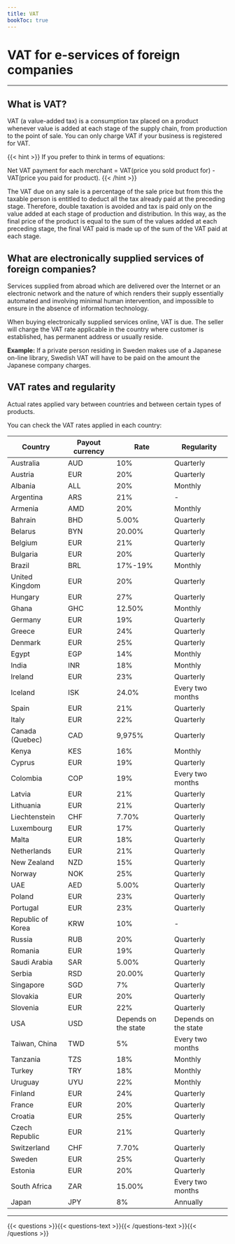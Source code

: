 ```yaml
---
title: VAT
bookToc: true
---
```


# VAT for e-services of foreign companies
***

## What is VAT?

VAT (a value-added tax) is a consumption tax placed on a product whenever value is added at each stage of the supply chain, from production to the point of sale. 
You can only charge VAT if your business is registered for VAT.

{{< hint >}}
If you prefer to think in terms of equations:

Net VAT payment for each merchant = VAT(price you sold product for) - VAT(price you paid for product). 
{{< /hint >}}

The VAT due on any sale is a percentage of the sale price but from this the taxable person is entitled to deduct all the tax already paid at the preceding stage. 
Therefore, double taxation is avoided and tax is paid only on the value added at each stage of production and distribution. 
In this way, as the final price of the product is equal to the sum of the values added at each preceding stage, the final VAT paid is made up of the sum of the VAT paid at each stage.

## What are electronically supplied services of foreign companies?

Services supplied from abroad which are delivered over the Internet or an electronic network and the nature of which renders their supply essentially automated and involving minimal human intervention, and impossible to ensure in the absence of information technology. 

When buying electronically supplied services online, VAT is due. 
The seller will charge the VAT rate applicable in the country where customer is established, has permanent address or usually reside.

**Example:** If a private person residing in Sweden makes use of a Japanese on-line library, Swedish VAT will have to be paid on the amount the Japanese company charges.

## VAT rates and regularity

Actual rates applied vary between countries and between certain types of products. 

You can check the VAT rates applied in each country:

Country|Payout currency|Rate|Regularity
---|---|---|---
Australia|AUD|10%|Quarterly
Austria|EUR|20%|Quarterly
Albania|ALL|20%|Monthly
Argentina|ARS|21%|-
Armenia|AMD|20%|Monthly
Bahrain|BHD|5.00%|Quarterly
Belarus|BYN|20.00%|Quarterly
Belgium|EUR|21%|Quarterly
Bulgaria|EUR|20%|Quarterly
Brazil|BRL|17%-19%|Monthly
United Kingdom|EUR|20%|Quarterly
Hungary|EUR|27%|Quarterly
Ghana|GHC|12.50%|Monthly
Germany|EUR|19%|Quarterly
Greece|EUR|24%|Quarterly
Denmark|EUR|25%|Quarterly
Egypt|EGP|14%|Monthly
India|INR|18%|Monthly
Ireland|EUR|23%|Quarterly
Iceland|ISK|24.0%|Every two months
Spain|EUR|21%|Quarterly
Italy|EUR|22%|Quarterly
Canada (Quebec)|CAD|9,975%|Quarterly
Kenya|KES|16%|Monthly
Cyprus|EUR|19%|Quarterly
Colombia|COP|19%|Every two months
Latvia|EUR|21%|Quarterly
Lithuania|EUR|21%|Quarterly
Liechtenstein|CHF|7.70%|Quarterly
Luxembourg|EUR|17%|Quarterly
Malta|EUR|18%|Quarterly
Netherlands|EUR|21%|Quarterly
New Zealand|NZD|15%|Quarterly
Norway|NOK|25%|Quarterly
UAE|AED|5.00%|Quarterly
Poland|EUR|23%|Quarterly
Portugal|EUR|23%|Quarterly
Republic of Korea|KRW|10%|-
Russia|RUB|20%|Quarterly
Romania|EUR|19%|Quarterly
Saudi Arabia|SAR|5.00%|Quarterly
Serbia|RSD|20.00%|Quarterly
Singapore|SGD|7%|Quarterly
Slovakia|EUR|20%|Quarterly
Slovenia|EUR|22%|Quarterly
USA|USD|Depends on the state|Depends on the state
Taiwan, China|TWD|5%|Every two months
Tanzania|TZS|18%|Monthly
Turkey|TRY|18%|Monthly
Uruguay|UYU|22%|Monthly
Finland|EUR|24%|Quarterly
France|EUR|20%|Quarterly
Croatia|EUR|25%|Quarterly
Czech Republic|EUR|21%|Quarterly
Switzerland|CHF|7.70%|Quarterly
Sweden|EUR|25%|Quarterly
Estonia|EUR|20%|Quarterly
South Africa|ZAR|15.00%|Every two months
Japan|JPY|8%|Annually

***

{{< questions >}}{{< questions-text >}}{{< /questions-text >}}{{< /questions >}}